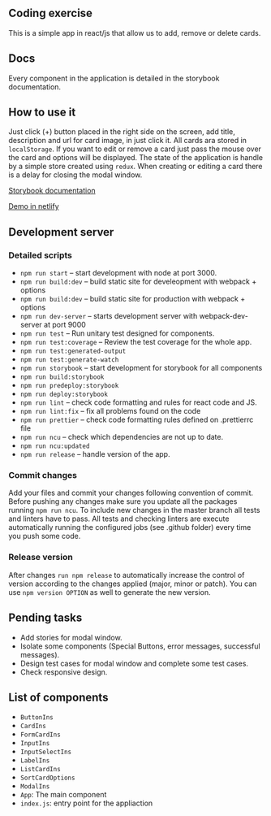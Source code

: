 
## Coding exercise

This is a simple app in react/js that allow us to add, remove or delete cards.

## Docs
Every component in the application is detailed in the storybook documentation.


## How to use it
Just click (+) button placed in the right side on the screen, add title, description and url for card image, in just click it. 
All cards ara stored in `localStorage`. If you want to edit or remove a card just pass the mouse over the card and options will be displayed.
The state of the application is handle by a simple store created using `redux`. When creating or editing a card there is a delay for closing the modal window. 

[Storybook documentation](https://ventoji.github.io/ins-card-app/?path=/story/example-introduction--page)


[Demo in netlify](https://vibrant-murdock-6e23be.netlify.app/)

## Development server

### Detailed scripts

* `npm run start` – start development with node at port 3000.
* `npm run build:dev` – build static site for develeopment with webpack + options
* `npm run build:dev` – build static site for production with webpack + options
* `npm run dev-server` – starts development server with webpack-dev-server at port 9000
* `npm run test` – Run unitary test designed for components.
* `npm run test:coverage` – Review the test coverage for the whole app.
* `npm run test:generated-output`
* `npm run test:generate-watch`
* `npm run storybook` – start development for storybook for all components
* `npm run build:storybook`
* `npm run predeploy:storybook`
* `npm run deploy:storybook`
* `npm run lint` – check code formatting and rules for react code and JS.
* `npm run lint:fix` – fix all problems found on the code 
* `npm run prettier` – check code formatting rules defined on .prettierrc file
* `npm run ncu` – check which dependencies are not up to date.
* `npm run ncu:updated`
* `npm run release` – handle version of the app.


### Commit changes
Add your files and commit your changes following convention of commit. Before pushing any changes make sure you update all the packages running `npm run ncu`. To include new changes in the master branch all tests and linters have to pass. All tests and checking linters are execute automatically running the configured jobs (see .github folder) every time you push some code.

### Release version
After changes `run npm release` to automatically increase the control of version according to the changes applied (major, minor or patch). You can use `npm version OPTION` as well to generate the new version.

## Pending tasks

- Add stories for modal window.
- Isolate some components (Special Buttons, error messages, successful messages).
- Design test cases for modal window and complete some test cases.
- Check responsive design.

## List of components

* `ButtonIns`
* `CardIns`
* `FormCardIns`
* `InputIns`
* `InputSelectIns`
* `LabelIns`
* `ListCardIns`
* `SortCardOptions`
* `ModalIns`
* `App`: The main component
* `index.js`: entry point for the appliaction
